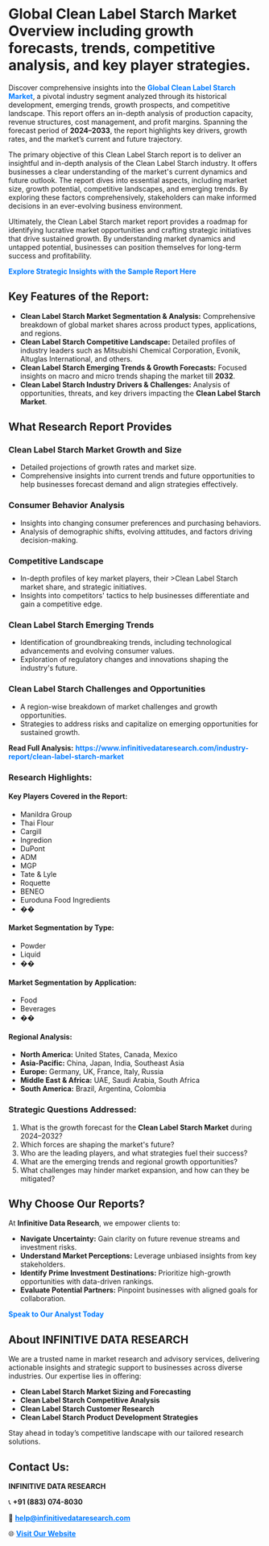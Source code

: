<h1>Global Clean Label Starch Market Overview including growth forecasts, trends, competitive analysis, and key player strategies.</h1>
<p>
Discover comprehensive insights into the 
<a href="https://www.infinitivedataresearch.com/industry-report/clean-label-starch-market" rel="dofollow" style="color: #007BFF; text-decoration: none;"><strong>Global Clean Label Starch Market</strong></a>, a pivotal industry segment analyzed through its historical development, emerging trends, growth prospects, and competitive landscape. This report offers an in-depth analysis of production capacity, revenue structures, cost management, and profit margins. Spanning the forecast period of <strong>2024–2033</strong>, the report highlights key drivers, growth rates, and the market’s current and future trajectory.
</p>
<p>
The primary objective of this Clean Label Starch report is to deliver an insightful and in-depth analysis of the Clean Label Starch industry. It offers businesses a clear understanding of the market's current dynamics and future outlook. The report dives into essential aspects, including market size, growth potential, competitive landscapes, and emerging trends. By exploring these factors comprehensively, stakeholders can make informed decisions in an ever-evolving business environment.
</p>
<p>
Ultimately, the Clean Label Starch market report provides a roadmap for identifying lucrative market opportunities and crafting strategic initiatives that drive sustained growth. By understanding market dynamics and untapped potential, businesses can position themselves for long-term success and profitability.
</p>
<p>
<a href="https://www.infinitivedataresearch.com/request-sample/reportId=109681" style="color: #007BFF; text-decoration: none;"><strong>Explore Strategic Insights with the Sample Report Here</strong></a>
</p>

<h2>Key Features of the Report:</h2>
<ul>
<li><strong>Clean Label Starch Market Segmentation & Analysis:</strong> Comprehensive breakdown of global market shares across product types, applications, and regions.</li>
<li><strong>Clean Label Starch Competitive Landscape:</strong> Detailed profiles of industry leaders such as Mitsubishi Chemical Corporation, Evonik, Altuglas International, and others.</li>
<li><strong>Clean Label Starch Emerging Trends & Growth Forecasts:</strong> Focused insights on macro and micro trends shaping the market till <strong>2032</strong>.</li>
<li><strong>Clean Label Starch Industry Drivers & Challenges:</strong> Analysis of opportunities, threats, and key drivers impacting the <strong>Clean Label Starch Market</strong>.</li>
</ul>

<h2>What Research Report Provides</h2>
<h3>Clean Label Starch Market Growth and Size</h3>
<ul>
<li>Detailed projections of growth rates and market size.</li>
<li>Comprehensive insights into current trends and future opportunities to help businesses forecast demand and align strategies effectively.</li>
</ul>

<h3>Consumer Behavior Analysis</h3>
<ul>
<li>Insights into changing consumer preferences and purchasing behaviors.</li>
<li>Analysis of demographic shifts, evolving attitudes, and factors driving decision-making.</li>
</ul>

<h3>Competitive Landscape</h3>
<ul>
<li>In-depth profiles of key market players, their >Clean Label Starch market share, and strategic initiatives.</li>
<li>Insights into competitors' tactics to help businesses differentiate and gain a competitive edge.</li>
</ul>

<h3>Clean Label Starch Emerging Trends</h3>
<ul>
<li>Identification of groundbreaking trends, including technological advancements and evolving consumer values.</li>
<li>Exploration of regulatory changes and innovations shaping the industry's future.</li>
</ul>

<h3>Clean Label Starch Challenges and Opportunities</h3>
<ul>
<li>A region-wise breakdown of market challenges and growth opportunities.</li>
<li>Strategies to address risks and capitalize on emerging opportunities for sustained growth.</li>
</ul>
<p><strong>Read Full Analysis:</strong> <a href="https://www.infinitivedataresearch.com/industry-report/clean-label-starch-market" rel="dofollow" style="color: #007BFF; text-decoration: none;"><strong>https://www.infinitivedataresearch.com/industry-report/clean-label-starch-market</strong></a></p>
<h3>Research Highlights:</h3>
<h4>Key Players Covered in the Report:</h4>
<ul><li>Manildra Group</li><li>Thai Flour</li><li>Cargill</li><li>Ingredion</li><li>DuPont</li><li>ADM</li><li>MGP</li><li>Tate &amp; Lyle</li><li>Roquette</li><li>BENEO</li><li>Euroduna Food Ingredients</li><li>��</li></ul>
<h4>Market Segmentation by Type:</h4>
<ul><li>Powder</li><li>Liquid</li><li>��</li></ul>
<h4>Market Segmentation by Application:</h4>
<ul><li>Food</li><li>Beverages</li><li>��</li></ul>

<h4>Regional Analysis:</h4>
<ul>
<li><strong>North America:</strong> United States, Canada, Mexico</li>
<li><strong>Asia-Pacific:</strong> China, Japan, India, Southeast Asia</li>
<li><strong>Europe:</strong> Germany, UK, France, Italy, Russia</li>
<li><strong>Middle East & Africa:</strong> UAE, Saudi Arabia, South Africa</li>
<li><strong>South America:</strong> Brazil, Argentina, Colombia</li>
</ul>

<h3>Strategic Questions Addressed:</h3>
<ol>
<li>What is the growth forecast for the <strong>Clean Label Starch Market</strong> during 2024–2032?</li>
<li>Which forces are shaping the market's future?</li>
<li>Who are the leading players, and what strategies fuel their success?</li>
<li>What are the emerging trends and regional growth opportunities?</li>
<li>What challenges may hinder market expansion, and how can they be mitigated?</li>
</ol>

<h2>Why Choose Our Reports?</h2>
<p>At <strong>Infinitive Data Research</strong>, we empower clients to:</p>
<ul>
<li><strong>Navigate Uncertainty:</strong> Gain clarity on future revenue streams and investment risks.</li>
<li><strong>Understand Market Perceptions:</strong> Leverage unbiased insights from key stakeholders.</li>
<li><strong>Identify Prime Investment Destinations:</strong> Prioritize high-growth opportunities with data-driven rankings.</li>
<li><strong>Evaluate Potential Partners:</strong> Pinpoint businesses with aligned goals for collaboration.</li>
</ul>
<p><a href="https://www.infinitivedataresearch.com/industry-report/clean-label-starch-market" rel="dofollow" style="color: #007BFF; text-decoration: none;"><strong>Speak to Our Analyst Today</strong></a></p>

<h2>About INFINITIVE DATA RESEARCH</h2>
<p>We are a trusted name in market research and advisory services, delivering actionable insights and strategic support to businesses across diverse industries. Our expertise lies in offering:</p>
<ul>
<li><strong>Clean Label Starch Market Sizing and Forecasting</strong></li>
<li><strong>Clean Label Starch Competitive Analysis</strong></li>
<li><strong>Clean Label Starch Customer Research</strong></li>
<li><strong>Clean Label Starch Product Development Strategies</strong></li>
</ul>
<p>Stay ahead in today’s competitive landscape with our tailored research solutions.</p>

<h2>Contact Us:</h2>
<p><strong>INFINITIVE DATA RESEARCH</strong></p>
<p>📞 <strong>+91 (883) 074-8030</strong></p>
<p>📧 <strong><a href="mailto:help@infinitivedataresearch.com" style="color: #007BFF;">help@infinitivedataresearch.com</a></strong></p>
<p>🌐 <strong><a href="https://www.infinitivedataresearch.com" rel="dofollow" style="color: #007BFF;">Visit Our Website</a></strong></p>
